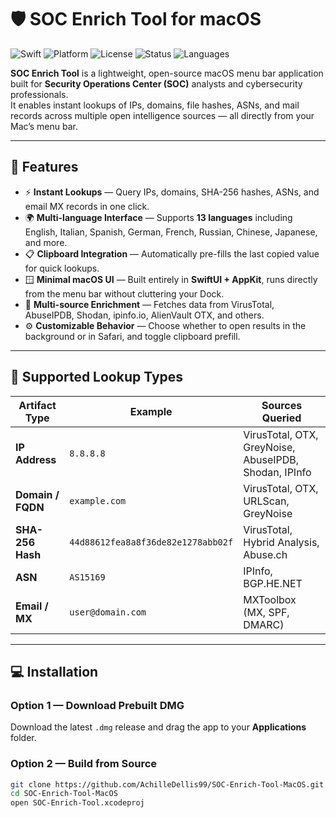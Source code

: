 # 🛡️ SOC Enrich Tool for macOS

![Swift](https://img.shields.io/badge/Swift-5.10-orange?logo=swift)
![Platform](https://img.shields.io/badge/platform-macOS-lightgrey?logo=apple)
![License](https://img.shields.io/badge/license-MIT-blue)
![Status](https://img.shields.io/badge/status-active-success)
![Languages](https://img.shields.io/badge/languages-13-green)

**SOC Enrich Tool** is a lightweight, open-source macOS menu bar application built for **Security Operations Center (SOC)** analysts and cybersecurity professionals.  
It enables instant lookups of IPs, domains, file hashes, ASNs, and mail records across multiple open intelligence sources — all directly from your Mac’s menu bar.

---

## 🚀 Features

- ⚡ **Instant Lookups** — Query IPs, domains, SHA-256 hashes, ASNs, and email MX records in one click.  
- 🌍 **Multi-language Interface** — Supports **13 languages** including English, Italian, Spanish, German, French, Russian, Chinese, Japanese, and more.  
- 📋 **Clipboard Integration** — Automatically pre-fills the last copied value for quick lookups.  
- 🪟 **Minimal macOS UI** — Built entirely in **SwiftUI + AppKit**, runs directly from the menu bar without cluttering your Dock.  
- 🔗 **Multi-source Enrichment** — Fetches data from VirusTotal, AbuseIPDB, Shodan, ipinfo.io, AlienVault OTX, and others.  
- ⚙️ **Customizable Behavior** — Choose whether to open results in the background or in Safari, and toggle clipboard prefill.

---

## 🧩 Supported Lookup Types

| Artifact Type | Example | Sources Queried |
|----------------|----------|------------------|
| **IP Address** | `8.8.8.8` | VirusTotal, OTX, GreyNoise, AbuseIPDB, Shodan, IPInfo |
| **Domain / FQDN** | `example.com` | VirusTotal, OTX, URLScan, GreyNoise |
| **SHA-256 Hash** | `44d88612fea8a8f36de82e1278abb02f` | VirusTotal, Hybrid Analysis, Abuse.ch |
| **ASN** | `AS15169` | IPInfo, BGP.HE.NET |
| **Email / MX** | `user@domain.com` | MXToolbox (MX, SPF, DMARC) |

---

## 💻 Installation

### Option 1 — Download Prebuilt DMG
Download the latest `.dmg` release and drag the app to your **Applications** folder.

### Option 2 — Build from Source
```bash
git clone https://github.com/AchilleDellis99/SOC-Enrich-Tool-MacOS.git
cd SOC-Enrich-Tool-MacOS
open SOC-Enrich-Tool.xcodeproj
